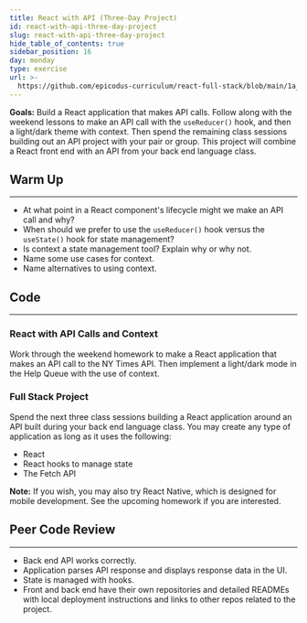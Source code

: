 ```yaml
---
title: React with API (Three-Day Project)
id: react-with-api-three-day-project
slug: react-with-api-three-day-project
hide_table_of_contents: true
sidebar_position: 16
day: monday
type: exercise
url: >-
  https://github.com/epicodus-curriculum/react-full-stack/blob/main/1a_classwork_react_with_api_three_day_project.md
---
```


**Goals:** Build a React application that makes API calls. Follow along with the weekend lessons to make an API call with the `useReducer()` hook, and then a light/dark theme with context. Then spend the remaining class sessions building out an API project with your pair or group. This project will combine a React front end with an API from your back end language class.

## Warm Up
---

* At what point in a React component's lifecycle might we make an API call and why?
* When should we prefer to use the `useReducer()` hook versus the `useState()` hook for state management?
* Is context a state management tool? Explain why or why not.
* Name some use cases for context.
* Name alternatives to using context.

## Code
---

### React with API Calls and Context

Work through the weekend homework to make a React application that makes an API call to the NY Times API. Then implement a light/dark mode in the Help Queue with the use of context.

### Full Stack Project

Spend the next three class sessions building a React application around an API built during your back end language class. You may create any type of application as long as it uses the following:

* React
* React hooks to manage state
* The Fetch API 

**Note:** If you wish, you may also try React Native, which is designed for mobile development. See the upcoming homework if you are interested.

## Peer Code Review
---

* Back end API works correctly.
* Application parses API response and displays response data in the UI.
* State is managed with hooks.
* Front and back end have their own repositories and detailed READMEs with local deployment instructions and links to other repos related to the project.
